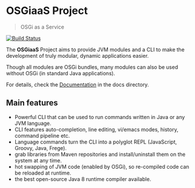# OSGiaaS Project

> OSGi as a Service

[![Build Status](https://travis-ci.org/renatoathaydes/osgiaas.svg?branch=master)](https://travis-ci.org/renatoathaydes/osgiaas)

The **OSGiaaS** Project aims to provide JVM modules and a CLI to make the development
of truly modular, dynamic applications easier.

Though all modules are OSGi bundles, many modules can also be used without OSGi (in standard Java applications).

For details, check the [Documentation](docs/index.md) in the docs directory.

## Main features

* Powerful CLI that can be used to run commands written in Java or any JVM language.
* CLI features auto-completion, line editing, vi/emacs modes, history, command pipeline etc.
* Language commands turn the CLI into a polyglot REPL (JavaScript, Groovy, Java, Frege).
* grab libraries from Maven repositories and install/uninstall them on the system at any time.
* hot swapping of JVM code (enabled by OSGi), so re-compiled code can be reloaded at runtime.
* the best open-source Java 8 runtime compiler available.
